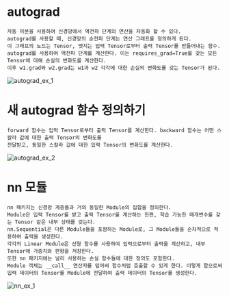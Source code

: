 # autograd

	자동 미분을 사용하여 신경망에서 역전파 단계의 연산을 자동화 할 수 있다.
	autograd를 사용할 때, 신경망의 순전파 단계는 연산 그래프를 정의하게 된다.
	이 그래프의 노드는 Tensor, 엣지는 입력 Tensor로부터 출력 Tensor를 만들어내는 함수. 
	autograd를 사용하여 역전파 단계를 계산한다. 이는 requires_grad=True를 갖는 모든 Tensor에 대해 손실의 변화도를 계산한다. 
	이후 w1.grad와 w2.grad는 w1과 w2 각각에 대한 손실의 변화도를 갖는 Tensor가 된다.
![autograd_ex_1](https://user-images.githubusercontent.com/72618459/97675814-118ff200-1ad3-11eb-9791-89cbe9b155d5.PNG)


# 새 autograd 함수 정의하기

	forward 함수는 입력 Tensor로부터 출력 Tensor를 계산한다. backward 함수는 어떤 스칼라 값에 대한 출력 Tensor의 변화도를 
	전달받고, 동일한 스칼라 값에 대한 입력 Tensor의 변화도를 계산한다.
![autograd_ex_2](https://user-images.githubusercontent.com/72618459/97675821-12c11f00-1ad3-11eb-9f5a-81d1008680b1.PNG)


# nn 모듈

	nn 패키지는 신경망 계층들과 거의 동일한 Module의 집합을 정의한다.
	Module은 입력 Tensor를 받고 출력 Tensor를 계산하는 한편, 학습 가능한 매개변수를 갖는 Tensor 같은 내부 상태를 갖는다. 
	nn.Sequential은 다른 Module들을 포함하는 Module로, 그 Module들을 순차적으로 적용하여 출력을 생성한다. 
	각각의 Linear Module은 선형 함수를 사용하여 입력으로부터 출력을 계산하고, 내부 Tensor에 가중치와 편향을 저장한다. 
	또한 nn 패키지에는 널리 사용하는 손실 함수들에 대한 정의도 포함한다. 
	Module 객체는 __call__ 연산자를 덮어써 함수처럼 호출할 수 있게 한다. 이렇게 함으로써 
	입력 데이터의 Tensor를 Module에 전달하여 출력 데이터의 Tensor를 생성한다.
![nn_ex_1](https://user-images.githubusercontent.com/72618459/97675827-148ae280-1ad3-11eb-968d-05ebe7ab5670.PNG)

